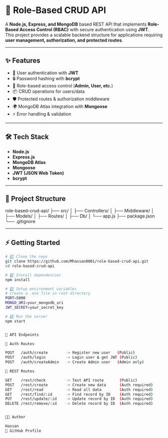 # 🚀 Role-Based CRUD API

A **Node.js, Express, and MongoDB** based REST API that implements **Role-Based Access Control (RBAC)** with secure authentication using **JWT**.  
This project provides a scalable backend structure for applications requiring **user management, authorization, and protected routes**.

---

## ✨ Features
- 🔑 User authentication with **JWT**
- 🔒 Password hashing with **bcrypt**
- 👥 Role-based access control (**Admin, User, etc.**)
- 📦 CRUD operations for users/data
- 🛡️ Protected routes & authorization middleware
- 🌍 MongoDB Atlas integration with **Mongoose**
- ⚡ Error handling & validation

---

## 🛠️ Tech Stack
- **Node.js**
- **Express.js**
- **MongoDB Atlas**
- **Mongoose**
- **JWT (JSON Web Token)**
- **bcrypt**

---

## 📂 Project Structure

role-based-crud-api/
├── src/
│   ├── Controllers/
│   ├── Middleware/
│   ├── Models/
│   ├── Routes/
│   ├── Db/
│   └── app.js
├── package.json
└── .gitignore


---

## ⚡ Getting Started

```bash
# 1️⃣ Clone the repo
git clone https://github.com/Mhassan0001/role-based-crud-api.git
cd role-based-crud-api

# 2️⃣ Install dependencies
npm install

# 3️⃣ Setup environment variables
# Create a .env file in root directory
PORT=5000
MONGO_URI=your_mongodb_uri
JWT_SECRET=your_secret_key

# 4️⃣ Run the server
npm start


📡 API Endpoints

🔑 Auth Routes

POST   /auth/create        -> Register new user   (Public)
POST   /auth/login         -> Login user & get JWT (Public)
POST   /auth/createAdmin   -> Create Admin user   (Admin only)

📌 REST Routes

GET    /rest/check         -> Test API route       (Public)
POST   /rest/create        -> Create new data      (Auth required)
GET    /rest/read          -> Read all data        (Auth required)
GET    /rest/find/:id      -> Find record by ID    (Auth required)
PUT    /rest/update/:id    -> Update record by ID  (Auth required)
DELETE /rest/remove/:id    -> Delete record by ID  (Auth required)


👨‍💻 Author

Hassan
🔗 GitHub Profile


